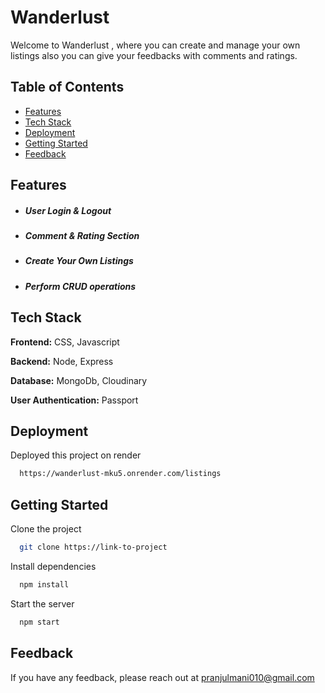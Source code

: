 
# Wanderlust
Welcome to Wanderlust , where you can create and manage your own listings also you can give your feedbacks with comments and ratings. 


## Table of Contents
- [Features](#features)
- [Tech Stack](#tech-stack)
- [Deployment](#deployment)
- [Getting Started](#getting-started)
- [Feedback](#feedback)

## Features
- ##### User Login & Logout
- ##### Comment & Rating Section
- ##### Create Your Own Listings
- ##### Perform CRUD operations




## Tech Stack

**Frontend:** CSS, Javascript 

**Backend:** Node, Express

**Database:** MongoDb, Cloudinary

**User Authentication:** Passport 


## Deployment

Deployed this project on render

```bash
  https://wanderlust-mku5.onrender.com/listings
```


## Getting Started

Clone the project

```bash
  git clone https://link-to-project
```


Install dependencies

```bash
  npm install
```

Start the server

```bash
  npm start
```


## Feedback

If you have any feedback, please reach out at pranjulmani010@gmail.com

